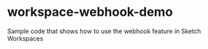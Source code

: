 # workspace-webhook-demo
Sample code that shows how to use the webhook feature in Sketch Workspaces
